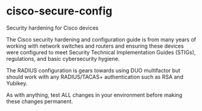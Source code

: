 # cisco-secure-config
Security hardening for Cisco devices

The Cisco security hardening and configuration guide is from many years of working with network switches and routers and ensuring these devices were configured to meet Security Technical Implementation Guides (STIGs), regulations, and basic cybersecurity hygiene. 

The RADIUS configuration is gears towards using DUO multifactor but should work with any RADIUS/TACAS+ authentication such as RSA and Yubikey.

As with anything, test ALL changes in your environment before making these changes permanent. 
